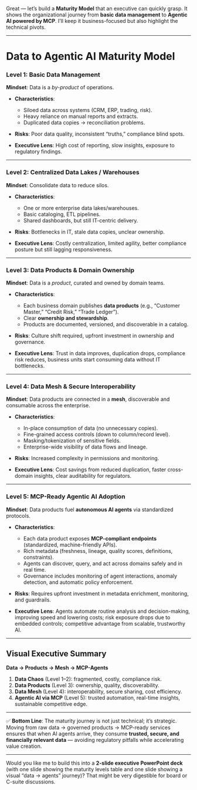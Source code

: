 Great — let’s build a **Maturity Model** that an executive can quickly grasp. It shows the organizational journey from **basic data management** to **Agentic AI powered by MCP**. I’ll keep it business-focused but also highlight the technical pivots.

---

# Data to Agentic AI Maturity Model

### **Level 1: Basic Data Management**

**Mindset**: Data is a *by-product* of operations.

* **Characteristics**:

  * Siloed data across systems (CRM, ERP, trading, risk).
  * Heavy reliance on manual reports and extracts.
  * Duplicated data copies → reconciliation problems.
* **Risks**: Poor data quality, inconsistent “truths,” compliance blind spots.
* **Executive Lens**: High cost of reporting, slow insights, exposure to regulatory findings.

---

### **Level 2: Centralized Data Lakes / Warehouses**

**Mindset**: Consolidate data to reduce silos.

* **Characteristics**:

  * One or more enterprise data lakes/warehouses.
  * Basic cataloging, ETL pipelines.
  * Shared dashboards, but still IT-centric delivery.
* **Risks**: Bottlenecks in IT, stale data copies, unclear ownership.
* **Executive Lens**: Costly centralization, limited agility, better compliance posture but still lagging responsiveness.

---

### **Level 3: Data Products & Domain Ownership**

**Mindset**: Data is a *product*, curated and owned by domain teams.

* **Characteristics**:

  * Each business domain publishes **data products** (e.g., “Customer Master,” “Credit Risk,” “Trade Ledger”).
  * Clear **ownership and stewardship**.
  * Products are documented, versioned, and discoverable in a catalog.
* **Risks**: Culture shift required, upfront investment in ownership and governance.
* **Executive Lens**: Trust in data improves, duplication drops, compliance risk reduces, business units start consuming data without IT bottlenecks.

---

### **Level 4: Data Mesh & Secure Interoperability**

**Mindset**: Data products are connected in a **mesh**, discoverable and consumable across the enterprise.

* **Characteristics**:

  * In-place consumption of data (no unnecessary copies).
  * Fine-grained access controls (down to column/record level).
  * Masking/tokenization of sensitive fields.
  * Enterprise-wide visibility of data flows and lineage.
* **Risks**: Increased complexity in permissions and monitoring.
* **Executive Lens**: Cost savings from reduced duplication, faster cross-domain insights, clear auditability for regulators.

---

### **Level 5: MCP-Ready Agentic AI Adoption**

**Mindset**: Data products fuel **autonomous AI agents** via standardized protocols.

* **Characteristics**:

  * Each data product exposes **MCP-compliant endpoints** (standardized, machine-friendly APIs).
  * Rich metadata (freshness, lineage, quality scores, definitions, constraints).
  * Agents can discover, query, and act across domains safely and in real time.
  * Governance includes monitoring of agent interactions, anomaly detection, and automatic policy enforcement.
* **Risks**: Requires upfront investment in metadata enrichment, monitoring, and guardrails.
* **Executive Lens**: Agents automate routine analysis and decision-making, improving speed and lowering costs; risk exposure drops due to embedded controls; competitive advantage from scalable, trustworthy AI.

---

## Visual Executive Summary

**Data → Products → Mesh → MCP-Agents**

1. **Data Chaos** (Level 1–2): fragmented, costly, compliance risk.
2. **Data Products** (Level 3): ownership, quality, discoverability.
3. **Data Mesh** (Level 4): interoperability, secure sharing, cost efficiency.
4. **Agentic AI via MCP** (Level 5): trusted automation, real-time insights, sustainable competitive edge.

---

✅ **Bottom Line**:
The maturity journey is not just technical; it’s strategic. Moving from raw data → governed products → MCP-ready services ensures that when AI agents arrive, they consume **trusted, secure, and financially relevant data** — avoiding regulatory pitfalls while accelerating value creation.

---

Would you like me to build this into a **2-slide executive PowerPoint deck** (with one slide showing the maturity levels table and one slide showing a visual “data → agents” journey)? That might be very digestible for board or C-suite discussions.
